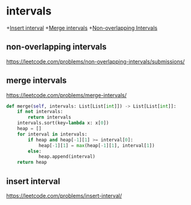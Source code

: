 # intervals
+[Insert interval](#insert-interval)
+[Merge intervals](#merge-intervals)
+[Non-overlapping Intervals](#non-overlapping-intervals)

## non-overlapping intervals

https://leetcode.com/problems/non-overlapping-intervals/submissions/

## merge intervals

https://leetcode.com/problems/merge-intervals/

```python
def merge(self, intervals: List[List[int]]) -> List[List[int]]:
    if not intervals:
        return intervals
    intervals.sort(key=lambda x: x[0])
    heap = []
    for interval in intervals:
        if heap and heap[-1][1] >= interval[0]:
            heap[-1][1] = max(heap[-1][1], interval[1])
        else:
            heap.append(interval)
    return heap   
```

## insert interval

https://leetcode.com/problems/insert-interval/
